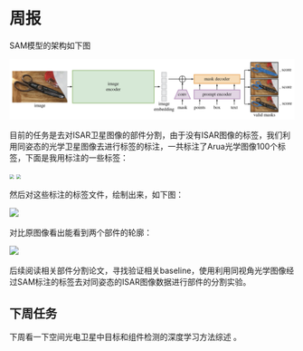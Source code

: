 # 周报

SAM模型的架构如下图

![model_diagram](https://github.com/ZYJ-Group/zjt/blob/main/25/10.23/model_diagram.png)



目前的任务是去对ISAR卫星图像的部件分割，由于没有ISAR图像的标签，我们利用同姿态的光学卫星图像去进行标签的标注，一共标注了Arua光学图像100个标签，下面是我用标注的一些标签：

<img src="C:\Users\22166\Desktop\3dcef785d0a05196453f13f3049f44c0.png" style="zoom:50%;" />

<img src="C:\Users\22166\Desktop\wechat_2025-10-21_205533_763.png" style="zoom: 50%;" />

然后对这些标注的标签文件，绘制出来，如下图：

![](D:\download\segment-anything-main\data\labels\drawn\OP_1211_drawn.png)

对比原图像看出能看到两个部件的轮廓：

![](C:\Users\22166\Desktop\wechat_2025-10-22_150949_109.png)



后续阅读相关部件分割论文，寻找验证相关baseline，使用利用同视角光学图像经过SAM标注的标签去对同姿态的ISAR图像数据进行部件的分割实验。

## 下周任务


下周看一下空间光电卫星中目标和组件检测的深度学习方法综述 [](https://www.google.com/search?q=Review+of+Machine-Learning+Approaches+for+Object+and+Component+Detection+in+Space+Electro-optical+Satellites&oq=Review+of+Machine-Learning+Approaches+for+Object+and+Component+Detection+in+Space+Electro-optical+Satellites&gs_lcrp=EgZjaHJvbWUqBggAEEUYOzIGCAAQRRg7MgYIARBFGD0yBggCEEUYPNIBCTEzMjNqMGoxNagCDLACAfEFsUN1aQwsF1s&sourceid=chrome&ie=UTF-8) 。
